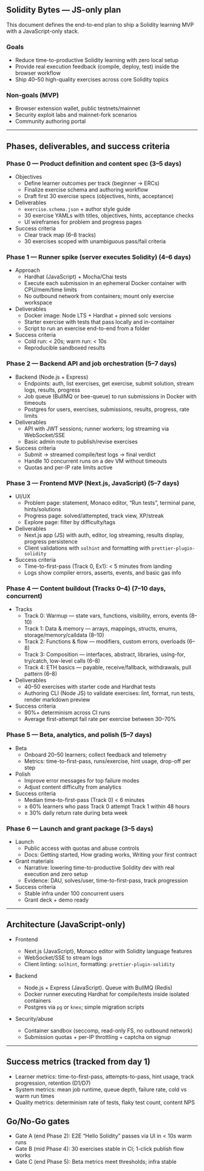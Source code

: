 ## Solidity Bytes — JS-only plan

This document defines the end-to-end plan to ship a Solidity learning MVP with a JavaScript-only stack.

### Goals
- Reduce time-to-productive Solidity learning with zero local setup
- Provide real execution feedback (compile, deploy, test) inside the browser workflow
- Ship 40–50 high-quality exercises across core Solidity topics

### Non-goals (MVP)
- Browser extension wallet, public testnets/mainnet
- Security exploit labs and mainnet-fork scenarios
- Community authoring portal

---

## Phases, deliverables, and success criteria

### Phase 0 — Product definition and content spec (3–5 days)
- Objectives
  - Define learner outcomes per track (beginner → ERCs)
  - Finalize exercise schema and authoring workflow
  - Draft first 30 exercise specs (objectives, hints, acceptance)
- Deliverables
  - `exercise.schema.json` + author style guide
  - 30 exercise YAMLs with titles, objectives, hints, acceptance checks
  - UI wireframes for problem and progress pages
- Success criteria
  - Clear track map (6–8 tracks)
  - 30 exercises scoped with unambiguous pass/fail criteria

### Phase 1 — Runner spike (server executes Solidity) (4–6 days)
- Approach
  - Hardhat (JavaScript) + Mocha/Chai tests
  - Execute each submission in an ephemeral Docker container with CPU/mem/time limits
  - No outbound network from containers; mount only exercise workspace
- Deliverables
  - Docker image: Node LTS + Hardhat + pinned solc versions
  - Starter exercise with tests that pass locally and in-container
  - Script to run an exercise end-to-end from a folder
- Success criteria
  - Cold run: < 20s; warm run: < 10s
  - Reproducible sandboxed results

### Phase 2 — Backend API and job orchestration (5–7 days)
- Backend (Node.js + Express)
  - Endpoints: auth, list exercises, get exercise, submit solution, stream logs, results, progress
  - Job queue (BullMQ or bee-queue) to run submissions in Docker with timeouts
  - Postgres for users, exercises, submissions, results, progress, rate limits
- Deliverables
  - API with JWT sessions; runner workers; log streaming via WebSocket/SSE
  - Basic admin route to publish/revise exercises
- Success criteria
  - Submit → streamed compile/test logs → final verdict
  - Handle 10 concurrent runs on a dev VM without timeouts
  - Quotas and per-IP rate limits active

### Phase 3 — Frontend MVP (Next.js, JavaScript) (5–7 days)
- UI/UX
  - Problem page: statement, Monaco editor, “Run tests”, terminal pane, hints/solutions
  - Progress page: solved/attempted, track view, XP/streak
  - Explore page: filter by difficulty/tags
- Deliverables
  - Next.js app (JS) with auth, editor, log streaming, results display, progress persistence
  - Client validations with `solhint` and formatting with `prettier-plugin-solidity`
- Success criteria
  - Time-to-first-pass (Track 0, Ex1): < 5 minutes from landing
  - Logs show compiler errors, asserts, events, and basic gas info

### Phase 4 — Content buildout (Tracks 0–4) (7–10 days, concurrent)
- Tracks
  - Track 0: Warmup — state vars, functions, visibility, errors, events (8–10)
  - Track 1: Data & memory — arrays, mappings, structs, enums, storage/memory/calldata (8–10)
  - Track 2: Functions & flow — modifiers, custom errors, overloads (6–8)
  - Track 3: Composition — interfaces, abstract, libraries, using-for, try/catch, low-level calls (6–8)
  - Track 4: ETH basics — payable, receive/fallback, withdrawals, pull pattern (6–8)
- Deliverables
  - 40–50 exercises with starter code and Hardhat tests
  - Authoring CLI (Node JS) to validate exercises: lint, format, run tests, render markdown preview
- Success criteria
  - 90%+ determinism across CI runs
  - Average first-attempt fail rate per exercise between 30–70%

### Phase 5 — Beta, analytics, and polish (5–7 days)
- Beta
  - Onboard 20–50 learners; collect feedback and telemetry
  - Metrics: time-to-first-pass, runs/exercise, hint usage, drop-off per step
- Polish
  - Improve error messages for top failure modes
  - Adjust content difficulty from analytics
- Success criteria
  - Median time-to-first-pass (Track 0) < 6 minutes
  - ≥ 60% learners who pass Track 0 attempt Track 1 within 48 hours
  - ≥ 30% daily return rate during beta week

### Phase 6 — Launch and grant package (3–5 days)
- Launch
  - Public access with quotas and abuse controls
  - Docs: Getting started, How grading works, Writing your first contract
- Grant materials
  - Narrative: lowering time-to-productive Solidity dev with real execution and zero setup
  - Evidence: DAU, solves/user, time-to-first-pass, track progression
- Success criteria
  - Stable infra under 100 concurrent users
  - Grant deck + demo ready

---

## Architecture (JavaScript-only)

- Frontend
  - Next.js (JavaScript), Monaco editor with Solidity language features
  - WebSocket/SSE to stream logs
  - Client linting: `solhint`, formatting: `prettier-plugin-solidity`

- Backend
  - Node.js + Express (JavaScript). Queue with BullMQ (Redis)
  - Docker runner executing Hardhat for compile/tests inside isolated containers
  - Postgres via `pg` or `knex`; simple migration scripts

- Security/abuse
  - Container sandbox (seccomp, read-only FS, no outbound network)
  - Submission quotas + per-IP throttling + captcha on signup

---

## Success metrics (tracked from day 1)
- Learner metrics: time-to-first-pass, attempts-to-pass, hint usage, track progression, retention (D1/D7)
- System metrics: mean job runtime, queue depth, failure rate, cold vs warm run times
- Quality metrics: determinism rate of tests, flaky test count, content NPS

## Go/No-Go gates
- Gate A (end Phase 2): E2E “Hello Solidity” passes via UI in < 10s warm runs
- Gate B (mid Phase 4): 30 exercises stable in CI; 1-click publish flow works
- Gate C (end Phase 5): Beta metrics meet thresholds; infra stable

